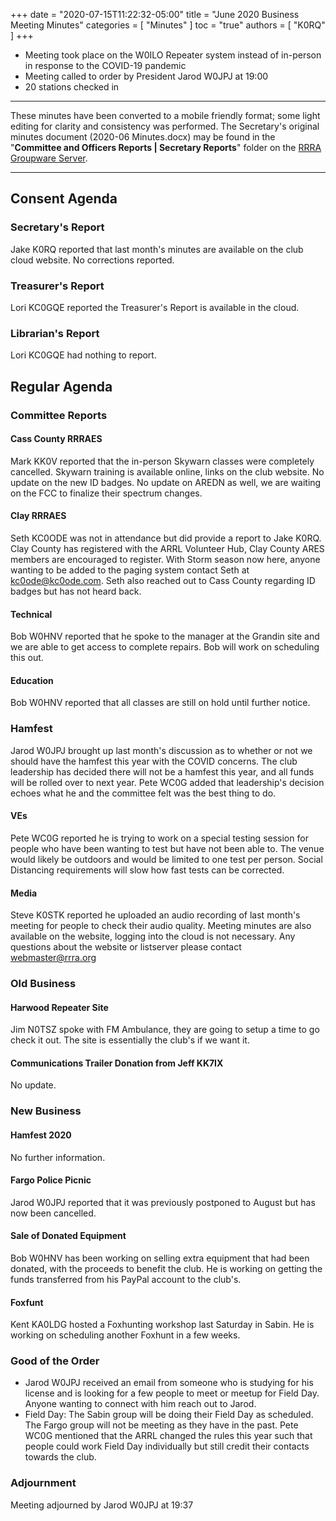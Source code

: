 +++
date = "2020-07-15T11:22:32-05:00"
title = "June 2020 Business Meeting Minutes"
categories = [ "Minutes" ]
toc = "true"
authors = [ "K0RQ" ]
+++
* Meeting took place on the W0ILO Repeater system instead of in-person in response to the COVID-19 pandemic
* Meeting called to order by President Jarod W0JPJ at 19:00
* 20 stations checked in

<!--more-->

---

These minutes have been converted to a mobile friendly format; some light
editing for clarity and consistency was performed. The Secretary's original
minutes document (2020-06 Minutes.docx) may be found in the
"**Committee and Officers Reports | Secretary Reports**" folder on the
[RRRA Groupware Server](https://cloud.rrra.org/). 

---

## Consent Agenda 

### Secretary's Report

Jake K0RQ reported that last month's minutes are available on the club
cloud website. No corrections reported.

### Treasurer's Report

Lori KC0GQE reported the Treasurer's Report is available in the cloud.

### Librarian's Report

Lori KC0GQE had nothing to report.

## Regular Agenda

### Committee Reports 

#### Cass County RRRAES

Mark KK0V reported that the in-person Skywarn classes were completely
cancelled. Skywarn training is available online, links on the club
website. No update on the new ID badges. No update on AREDN as well, we
are waiting on the FCC to finalize their spectrum changes.

#### Clay RRRAES

Seth KC0ODE was not in attendance but did provide a report to Jake
K0RQ. Clay County has registered with the ARRL Volunteer Hub, Clay
County ARES members are encouraged to register. With Storm season now
here, anyone wanting to be added to the paging system contact Seth at
kc0ode@kc0ode.com. Seth also reached out to Cass County regarding ID
badges but has not heard back.

#### Technical

Bob W0HNV reported that he spoke to the manager at the Grandin site
and we are able to get access to complete repairs. Bob will work on
scheduling this out.

#### Education

Bob W0HNV reported that all classes are still on hold until further
notice.

### Hamfest

Jarod W0JPJ brought up last month's discussion as to whether or not
we should have the hamfest this year with the COVID concerns. The
club leadership has decided there will not be a hamfest this year,
and all funds will be rolled over to next year. Pete WC0G added that
leadership's decision echoes what he and the committee felt was the best
thing to do.

#### VEs

Pete WC0G reported he is trying to work on a special testing session
for people who have been wanting to test but have not been able to. The
venue would likely be outdoors and would be limited to one test per
person. Social Distancing requirements will slow how fast tests can be
corrected.

#### Media

Steve K0STK reported he uploaded an audio recording of last month's
meeting for people to check their audio quality. Meeting minutes
are also available on the website, logging into the cloud is not
necessary. Any questions about the website or listserver please contact
webmaster@rrra.org

### Old Business

#### Harwood Repeater Site

Jim N0TSZ spoke with FM Ambulance, they are going to setup a time to go
check it out. The site is essentially the club's if we want it.

#### Communications Trailer Donation from Jeff KK7IX

No update.

### New Business

#### Hamfest 2020

No further information.

#### Fargo Police Picnic

Jarod W0JPJ reported that it was previously postponed to August but has
now been cancelled.

#### Sale of Donated Equipment

Bob W0HNV has been working on selling extra equipment that had been
donated, with the proceeds to benefit the club. He is working on getting
the funds transferred from his PayPal account to the club's.

#### Foxfunt

Kent KA0LDG hosted a Foxhunting workshop last Saturday in Sabin. He is
working on scheduling another Foxhunt in a few weeks.

### Good of the Order

* Jarod W0JPJ received an email from someone who is studying for his
license and is looking for a few people to meet or meetup for Field Day.
Anyone wanting to connect with him reach out to Jarod.
* Field Day: The Sabin group will be doing their Field Day as scheduled.
The Fargo group will not be meeting as they have in the past. Pete
WC0G mentioned that the ARRL changed the rules this year such that
people could work Field Day individually but still credit their contacts
towards the club.

### Adjournment

Meeting adjourned by Jarod W0JPJ at 19:37
